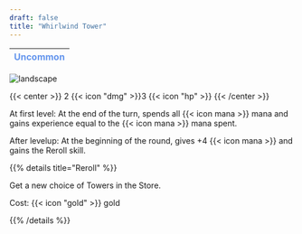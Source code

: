 ```yaml
---
draft: false
title: "Whirlwind Tower"
---
```

| <span style="color:CornflowerBlue"> Uncommon </span> |
|--------|

![landscape](/images/towers/towerS_50.png)

{{< center >}}
2 {{< icon "dmg" >}}3 {{< icon "hp" >}}
{{< /center >}}

At first level: At the end of the turn, spends all {{< icon mana >}} mana and gains experience equal to the {{< icon mana >}} mana spent.

After levelup: At the beginning of the round, gives +4 {{< icon mana >}} and gains the Reroll skill.

{{% details title="Reroll" %}}

Get a new choice of Towers in the Store.

Cost: {{< icon "gold" >}} gold

{{% /details %}}